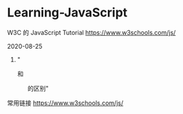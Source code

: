 # Learning-JavaScript

W3C 的 JavaScript Tutorial
https://www.w3schools.com/js/

2020-08-25
1. "<p>和<ul>的区别"
  
  
  
  
常用链接
https://www.w3schools.com/js/
